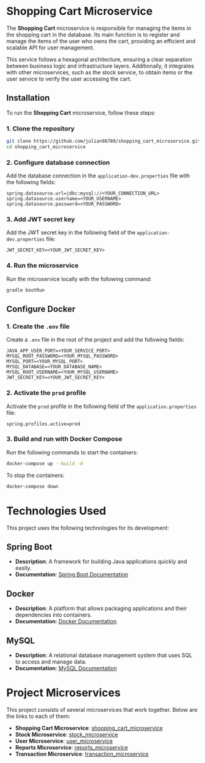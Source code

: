 # Shopping Cart Microservice

The **Shopping Cart** microservice is responsible for managing the items in the shopping cart in the database. Its main function is to register and manage the items of the user who owns the cart, providing an efficient and scalable API for user management.

This service follows a hexagonal architecture, ensuring a clear separation between business logic and infrastructure layers. Additionally, it integrates with other microservices, such as the stock service, to obtain items or the user service to verify the user accessing the cart.

## Installation

To run the **Shopping Cart** microservice, follow these steps:

### 1. Clone the repository
```sh
git clone https://github.com/julian98789/shopping_cart_microservice.git
cd shopping_cart_microservice
```


### 2. Configure database connection
Add the database connection in the `application-dev.properties` file with the following fields:

```
spring.datasource.url=jdbc:mysql://<YOUR_CONNECTION_URL>
spring.datasource.username=<YOUR_USERNAME>
spring.datasource.password=<YOUR_PASSWORD>
```

### 3. Add JWT secret key
Add the JWT secret key in the following field of the `application-dev.properties` file:

```
JWT_SECRET_KEY=<YOUR_JWT_SECRET_KEY>
```

### 4. Run the microservice  
Run the microservice locally with the following command:

```sh
gradle bootRun
```

## Configure Docker 

### 1. Create the `.env` file 
Create a `.env` file in the root of the project and add the following fields:

```
JAVA_APP_USER_PORT=<YOUR_SERVICE_PORT>
MYSQL_ROOT_PASSWORD=<YOUR_MYSQL_PASSWORD>
MYSQL_PORT=<YOUR_MYSQL_PORT>
MYSQL_DATABASE=<YOUR_DATABASE_NAME>
MYSQL_ROOT_USERNAME=<YOUR_MYSQL_USERNAME>
JWT_SECRET_KEY=<YOUR_JWT_SECRET_KEY>
```

### 2. Activate the `prod` profile
Activate the `prod` profile in the following field of the `application.properties` file: 
```
spring.profiles.active=prod
```

### 3. Build and run with Docker Compose  
Run the following commands to start the containers:

```sh
docker-compose up --build -d
```

To stop the containers:

```sh
docker-compose down
```

# Technologies Used

This project uses the following technologies for its development:

## Spring Boot

- **Description**: A framework for building Java applications quickly and easily.
- **Documentation**: [Spring Boot Documentation](https://spring.io/projects/spring-boot)

## Docker

- **Description**: A platform that allows packaging applications and their dependencies into containers.
- **Documentation**: [Docker Documentation](https://docs.docker.com/)

## MySQL

- **Description**: A relational database management system that uses SQL to access and manage data.
- **Documentation**: [MySQL Documentation](https://dev.mysql.com/doc/)

# Project Microservices

This project consists of several microservices that work together. Below are the links to each of them:

- **Shopping Cart Microservice**: [shopping_cart_microservice](https://github.com/julian98789/shopping_cart_microservice.git)
- **Stock Microservice**: [stock_microservice](https://github.com/julian98789/stock_microservice.git)
- **User Microservice**: [user_microservice](https://github.com/julian98789/user_microservice.git)
- **Reports Microservice**: [reports_microservice](https://github.com/julian98789/reports_microservice.git)
- **Transaction Microservice**: [transaction_microservice](https://github.com/julian98789/transaction_microservice.git)
